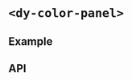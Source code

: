 # `<dy-color-panel>`

## Example

<gbp-example
  name="dy-color-panel"
  props='{"alpha": true, "value": "#e5e"}'
  src="https://jspm.dev/duoyun-ui/elements/color-panel"></gbp-example>

## API

<gbp-api src="/src/elements/color-panel.ts"></gbp-api>
